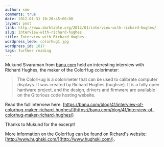 ```yaml
---
author: smn
comments: true
date: 2012-01-31 10:26:45+00:00
layout: post
link: http://www.darktable.org/2012/01/interview-with-richard-hughes/
slug: interview-with-richard-hughes
title: Interview with Richard Hughes
wordpress_lede: colorhug1.jpg
wordpress_id: 1017
tags: further reading
---
```


Mukund Sivaraman from [banu.com](https://banu.com) held an interesting interview with Richard Hughes, the maker of the ColorHug colorimeter:

> The ColorHug is a colorimeter that can be used to calibrate computer displays. It was created by Richard Hughes (hughsie). It is a fully open hardware project, and the design, drivers and firmware are available on the Gitorious code hosting website.

Read the full interview here: [https://banu.com/blog/41/interview-of-colorhug-maker-richard-hughes/](https://banu.com/blog/41/interview-of-colorhug-maker-richard-hughes/)

Thanks to Mukund for the excerpt!

More information on the ColorHug can be found on Richard's website: [http://www.hughski.com/](http://www.hughski.com/).
